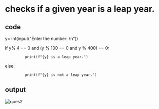 # checks if a given year is a leap year.

## code

   y= int(input("Enter the number: \n"))
                   
   if y% 4 == 0 and (y % 100 == 0 and y % 400) == 0:
                      
             print(f"{y} is a leap year.")
                 
   else:
                    
             print(f"{y} is not a leap year.")


## output

![ques2](https://github.com/user-attachments/assets/83e9a9b8-502d-4f8c-a852-0e6372a999ef)

